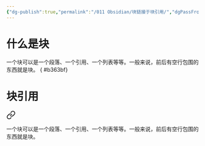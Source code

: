 ```yaml
---
{"dg-publish":true,"permalink":"/011 Obsidian/块链接于块引用/","dgPassFrontmatter":true,"created":"2024-04-10T17:30:05.349+08:00","updated":"2024-06-01T10:49:18.464+08:00"}
---
```


# 什么是块 

一个块可以是一个段落、一个引用、一个列表等等。一般来说，前后有空行包围的东西就是块。
{ #b363bf}

# 块引用


<div class="transclusion internal-embed is-loaded"><a class="markdown-embed-link" href="/011-obsidian//#b363bf" aria-label="Open link"><svg xmlns="http://www.w3.org/2000/svg" width="24" height="24" viewBox="0 0 24 24" fill="none" stroke="currentColor" stroke-width="2" stroke-linecap="round" stroke-linejoin="round" class="svg-icon lucide-link"><path d="M10 13a5 5 0 0 0 7.54.54l3-3a5 5 0 0 0-7.07-7.07l-1.72 1.71"></path><path d="M14 11a5 5 0 0 0-7.54-.54l-3 3a5 5 0 0 0 7.07 7.07l1.71-1.71"></path></svg></a><div class="markdown-embed">



一个块可以是一个段落、一个引用、一个列表等等。一般来说，前后有空行包围的东西就是块。 

</div></div>
